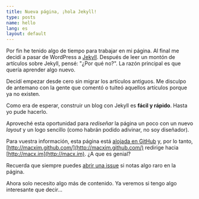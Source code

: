 ```yaml
---
title: Nueva página, ¡hola Jekyll!
type: posts
name: hello
lang: es
layout: default
---
```


Por fin he tenido algo de tiempo para trabajar en mi página. Al final me decidí a pasar de WordPress a [Jekyll](https://github.com/mojombo/jekyll/). Después de leer un montón de artículos sobre Jekyll, pensé: "¿Por qué no?". La razón principal es que quería aprender algo nuevo.

Decidí empezar desde cero sin migrar los artículos antiguos. Me disculpo de antemano con la gente que comentó o tuiteó aquellos artículos porque ya no existen.

Como era de esperar, construir un blog con Jekyll es **fácil y rápido**. Hasta yo pude hacerlo.

Aproveché esta oportunidad para *rediseñar* la página un poco con un nuevo *layout* y un logo sencillo (como habrán podido adivinar, no soy diseñador).

Para vuestra información, esta página está [alojada en GitHub](https://github.com/macxim/macxim.github.com/) y, por lo tanto, [http://macxim.github.com/](http://macxim.github.com/) redirige hacia [http://macx.im](http://macx.im). ¿A que es genial?

Recuerda que siempre puedes [abrir una issue](https://github.com/macxim/macxim.github.com/issues) si notas algo raro en la página.

Ahora solo necesito algo más de contenido. Ya veremos si tengo algo interesante que decir...
